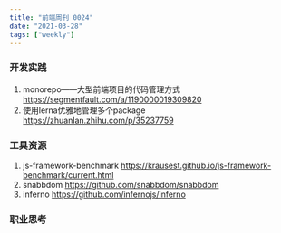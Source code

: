 ```yaml
---
title: "前端周刊 0024"
date: "2021-03-28"
tags: ["weekly"]
---
```


### 开发实践
1. monorepo——大型前端项目的代码管理方式  https://segmentfault.com/a/1190000019309820
2. 使用lerna优雅地管理多个package https://zhuanlan.zhihu.com/p/35237759

### 工具资源
1. js-framework-benchmark https://krausest.github.io/js-framework-benchmark/current.html
2. snabbdom  https://github.com/snabbdom/snabbdom
3. inferno https://github.com/infernojs/inferno 

### 职业思考

